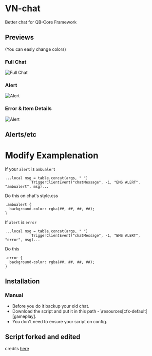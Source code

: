 # VN-chat
Better chat for QB-Core Framework

## Previews
(You can easly change colors)
### Full Chat
![Full Chat](https://cdn.discordapp.com/attachments/914259977370210415/993359535794307072/unknown.png)
### Alert
![Alert](https://cdn.discordapp.com/attachments/914259977370210415/993358720962674718/unknown.png)
### Error & Item Details 
![Alert](https://cdn.discordapp.com/attachments/914259977370210415/993358645259669504/unknown.png)

## Alerts/etc

# Modify Examplenation

If your `alert` is `ambualert`
```
...local msg = table.concat(args, " ")
            TriggerClientEvent("chatMessage", -1, "EMS ALERT", "ambualert", msg)...
```
Do this on chat's style.css
```
.ambualert {
  background-color: rgba(##, ##, ##, ##);
}
```
If `alert` is `error`
```
...local msg = table.concat(args, " ")
            TriggerClientEvent("chatMessage", -1, "EMS ALERT", "error", msg)...
```
Do this
```
.error {
  background-color: rgba(##, ##, ##, ##);
}
```


## Installation
### Manual
- Before you do it backup your old chat.
- Download the script and put it in this path - \resources\[cfx-default]\[gameplay].
- You don't need to ensure your script on config.

## Script forked and edited
credits [here](http://taptap.gigne.net/2020/08/no-pixel-chat.html#comments)